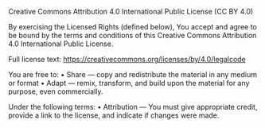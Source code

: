 Creative Commons Attribution 4.0 International Public License (CC BY 4.0)

By exercising the Licensed Rights (defined below), You accept and agree to be bound by the terms and conditions of this Creative Commons Attribution 4.0 International Public License.

Full license text: https://creativecommons.org/licenses/by/4.0/legalcode

You are free to:
• Share — copy and redistribute the material in any medium or format
• Adapt — remix, transform, and build upon the material for any purpose, even commercially.

Under the following terms:
• Attribution — You must give appropriate credit, provide a link to the license, and indicate if changes were made.
